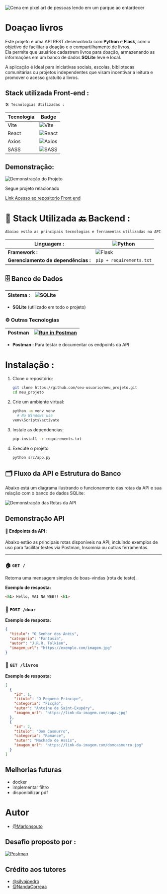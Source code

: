 


![Cena em pixel art de pessoas lendo em um parque ao entardecer](https://i.ibb.co/d4CwRPNW/Chat-GPT-Image-9-de-abr-de-2025-20-12-33.png)


# Doaçao livros

Este projeto é uma API REST desenvolvida com **Python** e **Flask**, com o objetivo de facilitar a doação e o compartilhamento de livros.  
Ela permite que usuários cadastrem livros para doação, armazenando as informações em um banco de dados **SQLite** leve e local.

A aplicação é ideal para iniciativas sociais, escolas, bibliotecas comunitárias ou projetos independentes que visam incentivar a leitura e promover o acesso gratuito a livros.

## Stack utilizada Front-end :


```bash
🛠️ Tecnologias Utilizadas :
```


| Tecnologia | Badge |
|------------|--------|
| Vite       | ![Vite](https://img.shields.io/badge/Vite-%2335495e?style=for-the-badge&logo=vite&logoColor=FFD62E) |
| React      | ![React](https://img.shields.io/badge/React-%2320232a?style=for-the-badge&logo=react&logoColor=61DAFB) |
| Axios      | ![Axios](https://img.shields.io/badge/Axios-%230072C6?style=for-the-badge&logo=axios&logoColor=white) |
| SASS       | ![SASS](https://img.shields.io/badge/SASS-%23CC6699?style=for-the-badge&logo=sass&logoColor=white) |



## Demonstração:



![Demonstração do Projeto](https://i.ibb.co/XxFv7FnY/V-deo-Demostracao.gif)



Segue projeto relacionado

[Link Acesso ao repositorio Front end ](https://github.com/Marlonsouto/doacao_livros_VNW)





# 🧱 Stack Utilizada 🔙 Backend :
```bash
Abaixo estão as principais tecnologias e ferramentas utilizadas na API:
```


| **Linguagem :**         | ![Python](https://img.shields.io/badge/Python-blue?logo=python&logoColor=white)  |
|------------------|-------------|
|**Framework :**          | ![Flask](https://img.shields.io/badge/Flask-%23000?logo=flask)                        | 
|**Gerenciamento de dependências :**|  `pip + requirements.txt`



## 🗄️ Banco de Dados

| **Sistema :**  | ![SQLite](https://img.shields.io/badge/SQLite-lightgrey?logo=sqlite)    |
|------------------|-------------|




-  **SQLite** (utilizado em todo o projeto)


### ⚙️ Outras Tecnologias

|**Postman**|[![Run in Postman](https://img.shields.io/badge/Run%20in-Postman-orange?logo=postman)](https://www.postman.com/your-username/workspace/api-doacao/collection/123456-abcdef)|
|------------------|-------------|

- **Postman :** Para testar e documentar os endpoints da API




# Instalação :


1. Clone o repositório:

   ```bash
   git clone https://github.com/seu-usuario/meu_projeto.git
   cd meu_projeto

2. Crie um ambiente virtual:

    ```bash
    python -m venv venv
      # No Windows use   
    venv\Scripts\activate

3. Instale as dependencias:

    ```bash
    pip install -r requirements.txt

4. Execute o projeto
    ```bash
    python src/app.py

## 🗂️ Fluxo da API e Estrutura do Banco

Abaixo está um diagrama ilustrando o funcionamento das rotas da API e sua relação com o banco de dados SQLite:

![Demonstração das Rotas da API](https://i.ibb.co/bjPjpFrp/demonstra-ao-rotas-api.png)

## Demonstração API

#### 📡 Endpoints da API :

Abaixo estão as principais rotas disponíveis na API, incluindo exemplos de uso para facilitar testes via Postman, Insomnia ou outras ferramentas.

---

### 🏠 `GET /`

Retorna uma mensagem simples de boas-vindas (rota de teste).

**Exemplo de resposta:**
```html
<h1> Hello, VAI NA WEB!! <h1>
```
### 📘 `POST /doar `

**Exemplo de resposta:**

```json
{
  "titulo": "O Senhor dos Anéis",
  "categoria": "Fantasia",
  "autor": "J.R.R. Tolkien",
  "imagem_url": "https://exemplo.com/imagem.jpg"
}
````

### 🧾 `GET /livros`

**Exemplo de resposta:**

```json
[
  {
    "id": 1,
    "titulo": "O Pequeno Príncipe",
    "categoria": "Ficção",
    "autor": "Antoine de Saint-Exupéry",
    "imagem_url": "https://link-da-imagem.com/capa.jpg"
  },
  {
    "id": 2,
    "titulo": "Dom Casmurro",
    "categoria": "Romance",
    "autor": "Machado de Assis",
    "imagem_url": "https://link-da-imagem.com/domcasmurro.jpg"
  }
]

```



## Melhorias futuras 
- docker
- implementar filtro
- disponibilizar pdf

# Autor

- [@Marlonsouto](https://github.com/Marlonsouto)

## Desafio proposto por :

[![Postman](https://encrypted-tbn0.gstatic.com/images?q=tbn:ANd9GcRQKnPTRTiEyydv3UWzyDyH5gRiM0iy48nRSw&s)](https://www.postman.com/)



## Crédito aos tutores 

- [@silvajpedro](https://github.com/silvajpedro)
- [@NandaCorreaa](https://github.com/NandaCorreaa)